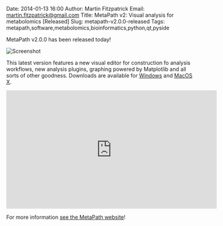 Date: 2014-01-13 16:00
Author: Martin Fitzpatrick
Email: martin.fitzpatrick@gmail.com
Title: MetaPath v2: Visual analysis for metabolomics [Released]
Slug: metapath-v2.0.0-released
Tags: metapath,software,metabolomics,bioinformatics,python,qt,pyside

MetaPath v2.0.0 has been released today! 

![Screenshot](/images/software/metapath/metapath-v2-visual-editor.png)

This latest version features a new visual editor for construction fo analysis workflows, new analysis plugins, graphing powered by Matplotlib and all sorts of other goodness. Downloads are available for [Windows][windows-download] and [MacOS X][mac-download].

<iframe width="560" height="315" src="http://www.youtube.com/embed/m4wPcjslvt0" frameborder="0" allowfullscreen></iframe>

For more information [see the MetaPath website][getmetapath]!

[getmetapath]: http://getmetapath.org/
[all-downloads]: http://getmetapath.org/download
[mac-download]: http://download.getmetapath.org/MetaPath-2.0.0.dmg
[windows-download]: http://download.getmetapath.org/MetaPath-2.0.0-amd64.msi
[metapath-demos]: http://getmetapath.org/demos
[metapath-plugins]: http://getmetapath.org/plugins
